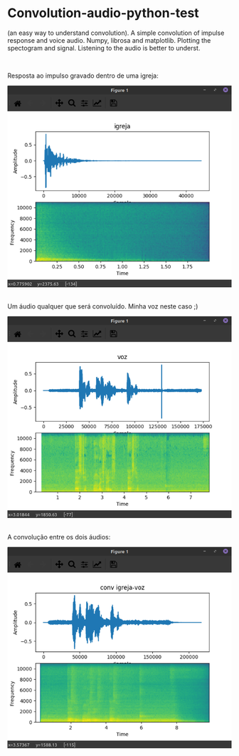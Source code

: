 # Convolution-audio-python-test
(an easy way to understand convolution). A simple convolution of impulse response and voice audio. Numpy, librosa and matplotlib. Plotting the spectogram and signal. Listening to the audio is better to underst.

</br>

Resposta ao impulso gravado dentro de uma igreja:

![graficos igreja audio](conv-igreja.png)

</br>
Um áudio qualquer que será convoluído. Minha voz neste caso ;)

![graficos voz audio](conv-voz.png)

</br>
A convolução entre os dois áudios:

![graficos igreja voz audio](conv-igreja-voz.png)
